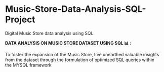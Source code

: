 # Music-Store-Data-Analysis-SQL-Project

Digital Music Store data analysis using SQL

**DATA ANALYSIS ON MUSIC STORE DATASET USING SQL 📊 :**

To foster the expansion of the Music Store, I've unearthed valuable insights from the dataset through the formulation of optimized SQL queries within the MYSQL framework
